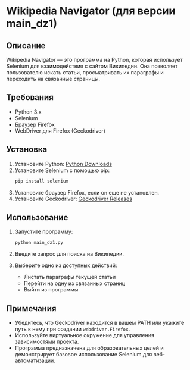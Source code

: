 # Wikipedia Navigator (для версии main_dz1)

## Описание

Wikipedia Navigator — это программа на Python, которая использует Selenium для взаимодействия с сайтом Википедии. Она позволяет пользователю искать статьи, просматривать их параграфы и переходить на связанные страницы.

## Требования

- Python 3.x
- Selenium
- Браузер Firefox
- WebDriver для Firefox (Geckodriver)

## Установка

1. Установите Python: [Python Downloads](https://www.python.org/downloads/)
2. Установите Selenium с помощью pip:
   ```bash
   pip install selenium
   ```
3. Установите браузер Firefox, если он еще не установлен.
4. Установите Geckodriver: [Geckodriver Releases](https://github.com/mozilla/geckodriver/releases)

## Использование

1. Запустите программу:
   ```bash
   python main_dz1.py
   ```

2. Введите запрос для поиска на Википедии.

3. Выберите одно из доступных действий:
   - Листать параграфы текущей статьи
   - Перейти на одну из связанных страниц
   - Выйти из программы

## Примечания

- Убедитесь, что Geckodriver находится в вашем PATH или укажите путь к нему при создании `webdriver.Firefox`.
- Используйте виртуальное окружение для управления зависимостями проекта.
- Программа предназначена для образовательных целей и демонстрирует базовое использование Selenium для веб-автоматизации.
